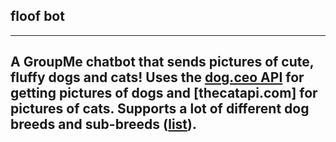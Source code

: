 ## floof bot
---
A GroupMe chatbot that sends pictures of cute, fluffy dogs and cats! Uses the [dog.ceo API](https://dog.ceo/dog-api/) for getting pictures of dogs and [thecatapi.com] for pictures of cats. Supports a lot of different dog breeds and sub-breeds ([list](https://dog.ceo/dog-api/breeds-list)).
---
